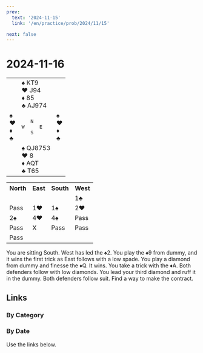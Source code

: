 ```yaml
---
prev:
  text: '2024-11-15'
  link: '/en/practice/prob/2024/11/15'

next: false
---
```


# 2024-11-16

<table class="deal">
	<tr>
		<td></td>
		<td>♠ KT9<br>♥ J94<br>♦ 85<br>♣ AJ974</td>
		<td></td>
	</tr>
	<tr>
		<td>♠ <br>♥ <br>♦ <br>♣ </td>
		<td><pre>   N<br>W     E<br>   S</pre></td>
		<td>♠ <br>♥ <br>♦ <br>♣ </td>
	</tr>
	<tr>
		<td></td>
		<td>♠ QJ8753<br>♥ 8<br>♦ AQT<br>♣ T65</td>
		<td></td>
	</tr>
</table>

<table class="auction">
	<tr>
		<th>North</th>
		<th>East</th>
		<th>South</th>
		<th>West</th>
	</tr>
	<tr>
		<td></td>
		<td></td>
		<td></td>
		<td>1♣</td>
	</tr>
	<tr>
		<td>Pass</td>
		<td>1♥</td>
		<td>1♠</td>
		<td>2♥</td>
	</tr>
	<tr>
		<td>2♠</td>
		<td>4♥</td>
		<td>4♠</td>
		<td>Pass</td>
	</tr>
	<tr>
		<td>Pass</td>
		<td>X</td>
		<td>Pass</td>
		<td>Pass</td>
	</tr>
	<tr>
		<td>Pass</td>
		<td></td>
		<td></td>
		<td></td>
	</tr>
</table>

You are sitting South. West has led the ♠2. You play the ♠9 from dummy, and it wins the first trick as East follows with a low spade. You play a diamond from dummy and finesse the ♦Q. It wins. You take a trick with the ♦A. Both defenders follow with low diamonds. You lead your third diamond and ruff it in the dummy. Both defenders follow suit. Find a way to make the contract.

## Links

[<Badge type="tip" text="Check Solution"/>](/en/learning/prob/2024/11/16)

### By Category

[<Badge type="tip" text="<--"/>](/en/practice/prob/2024/11/15)
[<Badge type="tip" text="Calendar"/>](/en/practice/calendar/2024/11)
[<Badge type="info" text="-->"/>](/en/practice/prob/2024/11/16#links)

### By Date

Use the links below.
